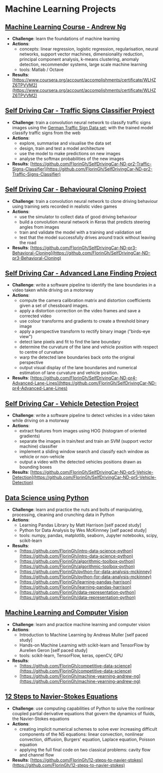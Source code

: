 # Machine Learning Projects

## [**Machine Learning Course - Andrew Ng**](https://fgheorghe.gitbook.io/machine-learning/machine-learning-course)

* **Challenge**:  learn the foundations of machine learning
* **Actions**:
  * concepts: linear regression, logistic regression, regularisation, neural networks, support vector machines, dimensionality reduction, principal component analysis, k-means clustering,  anomaly detection, recommender systems, large scale machine learning
  * tools: Matlab / Octave
* **Results**: [https://www.coursera.org/account/accomplishments/certificate/WLHZZ6TPVVM2](https://www.coursera.org/account/accomplishments/certificate/WLHZZ6TPVVM2)

## [Self Driving Car - Traffic Signs Classifier Project](https://fgheorghe.gitbook.io/machine-learning/traffic-signs-classifier)

* **Challenge**: train a  convolution neural network to classify traffic signs images using the [German Traffic Sign Data set](http://benchmark.ini.rub.de/?section=gtsrb&subsection=dataset); with the trained model classify traffic signs from the web
* **Actions**:
  * explore, summarise and visualise the data set
  * design, train and test a model architecture
  * use the model to make predictions on new images
  * analyse the softmax probabilities of the new images
* **Results**: [https://github.com/FlorinGh/SelfDrivingCar-ND-pr2-Traffic-Signs-Classifier](https://github.com/FlorinGh/SelfDrivingCar-ND-pr2-Traffic-Signs-Classifier)

## [Self Driving Car - Behavioural Cloning Project](https://fgheorghe.gitbook.io/machine-learning/behavioural-cloning)

* **Challenge**:  train a convolution neural network to clone driving behaviour using training sets recorded in realistic video games
* **Actions**:
  * use the simulator to collect data of good driving behaviour
  * build a convolution neural network in Keras that predicts steering angles from images
  * train and validate the model with a training and validation set
  * test that the model successfully drives around track without leaving the road
* **Results**: [https://github.com/FlorinGh/SelfDrivingCar-ND-pr3-Behavioral-Cloning](https://github.com/FlorinGh/SelfDrivingCar-ND-pr3-Behavioral-Cloning)

## [Self Driving Car - Advanced Lane Finding Project](https://fgheorghe.gitbook.io/machine-learning/lane-finding)

* **Challenge**:  write a software pipeline to identify the lane boundaries in a video taken while driving on a motorway
* **Actions**:
  * compute the camera calibration matrix and distortion coefficients given a set of chessboard images.
  * apply a distortion correction on the video frames and save a corrected video
  * use colour transforms and gradients to create a threshold binary image
  * apply a perspective transform to rectify binary image \("birds-eye view"\)
  * detect lane pixels and fit to find the lane boundary
  * determine the curvature of the lane and vehicle position with respect to centre of curvature
  * warp the detected lane boundaries back onto the original perspective
  * output visual display of the lane boundaries and numerical estimation of lane curvature and vehicle position.
* **Results**: [https://github.com/FlorinGh/SelfDrivingCar-ND-pr4-Advanced-Lane-Lines](https://github.com/FlorinGh/SelfDrivingCar-ND-pr4-Advanced-Lane-Lines)

## [Self Driving Car - Vehicle Detection Project](https://fgheorghe.gitbook.io/machine-learning/vehicle-detection)

* **Challenge**:  write a software pipeline to detect vehicles in a video taken while driving on a motorway
* **Actions**: 
  * extract features from images using HOG \(histogram of oriented gradients\)
  * separate the images in train/test and train an SVM \(support vector machine\) classifier
  * implement a sliding window search and classify each window as vehicle or non-vehicle
  * output a video with the detected vehicles positions drawn as bounding boxes
* **Results**: [https://github.com/FlorinGh/SelfDrivingCar-ND-pr5-Vehicle-Detection](https://github.com/FlorinGh/SelfDrivingCar-ND-pr5-Vehicle-Detection) 

## [Data Science using Python](https://fgheorghe.gitbook.io/machine-learning/data-science-python)

* **Challenge**:  learn and practice the nuts and bolts of manipulating, processing, cleaning and crunching data in Python
* **Actions**:
  * Learning Pandas Library by Matt Harrison \[self paced study\]
  * Python for Data Analysis by Wes McKinnney \[self paced study\]
  * tools: numpy, pandas, matplotlib, seaborn, Jupyter notebooks, scipy, scikit-learn
* **Results**:
  * [https://github.com/FlorinGh/intro-data-science-python](https://github.com/FlorinGh/intro-data-science-python)
  * [https://github.com/FlorinGh/algorithmic-toolbox-python](https://github.com/FlorinGh/algorithmic-toolbox-python)
  * [https://github.com/FlorinGh/python-for-data-analysis-mckinney](https://github.com/FlorinGh/python-for-data-analysis-mckinney)
  * [https://github.com/FlorinGh/learning-pandas-harrison](https://github.com/FlorinGh/learning-pandas-harrison)
  * [https://github.com/FlorinGh/data-representation-python](https://github.com/FlorinGh/data-representation-python)

## [Machine Learning and Computer Vision](https://fgheorghe.gitbook.io/machine-learning/machine-learning-study)

* **Challenge**:  learn and practice machine learning and computer vision
* **Actions**:
  * Introduction to Machine Learning by Andreas Muller \[self paced study\]
  * Hands-on Machine Learning with scikit-learn and TensorFlow by Aurelien Geron \[self paced study\]
  * tools: scikit-learn, TensorFlow, keras, openCV, GPU 
* **Results**:
  * [https://github.com/FlorinGh/competitive-data-science](https://github.com/FlorinGh/competitive-data-science)
  * [https://github.com/FlorinGh/machine-yearning-andrew-ng](https://github.com/FlorinGh/machine-yearning-andrew-ng)

## [12 Steps to Navier-Stokes Equations](https://fgheorghe.gitbook.io/machine-learning/navier-stokes)

* **Challenge**:  use computing capabilities of Python to solve the nonlinear coupled partial derivative equations that govern the dynamics of fluids, the Navier-Stokes equations
* **Actions**: 
  * creating implicit numerical schemes to solve ever increasing difficult components of the NS equations: linear convection, nonlinear convection, diffusion, Burgers' equation, Laplace equation, Poisson equation
  * applying the full final code on two classical problems: cavity flow and channel flow
* **Results**: [https://github.com/FlorinGh/12-steps-to-navier-stokes](https://github.com/FlorinGh/12-steps-to-navier-stokes)

